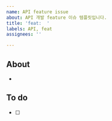 ```yaml
---
name: API feature issue
about: API 개발 feature 이슈 템플릿입니다.
title: 'feat:  '
labels: API, feat
assignees: ''

---
```


## About
<!-- 해당 이슈에서 할 작업에 대해 설명해 주세요. -->
* 


## To do
<!-- 해야 할 일을 적어 주세요. -->
- [ ] 

<!-- 그 외 필요한 Label, Assignees, Projects 추가하기! -->
